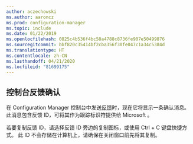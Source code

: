 ```yaml
---
author: aczechowski
ms.author: aaroncz
ms.prod: configuration-manager
ms.topic: include
ms.date: 01/22/2019
ms.openlocfilehash: 0825c4b536f4bc58a4788c8736fe907e50499876
ms.sourcegitcommit: bbf820c35414bf2cba356f30fe047c1a34c5384d
ms.translationtype: HT
ms.contentlocale: zh-CN
ms.lasthandoff: 04/21/2020
ms.locfileid: "81699175"
---
```

## <a name="confirmation-of-console-feedback"></a><a name="bkmk_feedback"></a>控制台反馈确认
<!--3556010-->

在 Configuration Manager 控制台中发送[反馈](../../../../understand/find-help.md#product-feedback)时，现在它将显示一条确认消息。 此消息包含反馈 ID，可将其作为跟踪标识符提供给 Microsoft  。 

若要复制反馈 ID，请选择反馈 ID 旁边的复制图标，或使用 Ctrl + C 键盘快捷方式。 此 ID 不会存储在计算机上，请确保在关闭窗口前先将其复制。 

